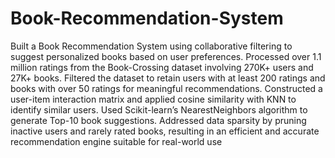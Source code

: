 # Book-Recommendation-System
Built a Book Recommendation System using collaborative filtering to suggest personalized books based on user preferences. Processed over 1.1 million ratings from the Book-Crossing dataset involving 270K+ users and 27K+ books. Filtered the dataset to retain users with at least 200 ratings and books with over 50 ratings for meaningful recommendations. Constructed a user-item interaction matrix and applied cosine similarity with KNN to identify similar users. Used Scikit-learn’s NearestNeighbors algorithm to generate Top-10 book suggestions. Addressed data sparsity by pruning inactive users and rarely rated books, resulting in an efficient and accurate recommendation engine suitable for real-world use
